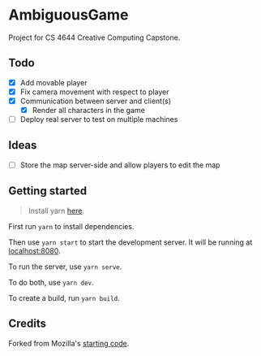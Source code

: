 # AmbiguousGame

Project for CS 4644 Creative Computing Capstone.

## Todo

- [x] Add movable player
- [x] Fix camera movement with respect to player
- [x] Communication between server and client(s) 
    - [x] Render all characters in the game
- [ ] Deploy real server to test on multiple machines

## Ideas

- [ ] Store the map server-side and allow players to edit the map

## Getting started

> Install yarn [here](https://yarnpkg.com/en/docs/install).

First run `yarn` to install dependencies.

Then use `yarn start` to start the development server. It will be running at [localhost:8080](http://localhost:8080/).

To run the server, use `yarn serve`.

To do both, use `yarn dev`.

To create a build, run `yarn build`.

## Credits

Forked from Mozilla's [starting code](https://github.com/mozdevs/gamedev-js-tiles).
